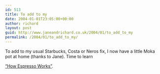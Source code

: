 ```yaml
---
id: 513
title: To add to my
date: 2004-01-01T23:05:00+00:00
author: richard
layout: post
guid: http://www.janeandrichard.co.uk/2004/01/to_add_to_my
permalink: /2004/01/to_add_to_my/
---
```

To add to my usual Starbucks, Costa or Neros fix, I now have a little Moka pot at home (thanks to Jane). Time to learn
  
[&#8220;How Espresso Works&#8221;](http://home.howstuffworks.com/espresso.htm/printable).